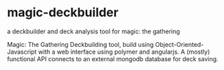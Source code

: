 # magic-deckbuilder
a deckbuilder and deck analysis tool for magic: the gathering

Magic: The Gathering Deckbuilding tool, build using Object-Oriented-Javascript with a web interface using polymer and angularjs. 
A (mostly) functional API connects to an external mongodb database for deck saving.

